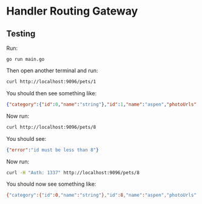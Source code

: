 # Handler Routing Gateway

## Testing

Run:
```
go run main.go
```

Then open another terminal and run:
```bash
curl http://localhost:9096/pets/1
```

You should then see something like:
```json
{"category":{"id":0,"name":"string"},"id":1,"name":"aspen","photoUrls":["string"],"status":"done","tags":[{"id":0,"name":"string"}]}
```

Now run:
```bash
curl http://localhost:9096/pets/8
```

You should see:
```json
{"error":"id must be less than 8"}
```

Now run:
```bash
curl -H "Auth: 1337" http://localhost:9096/pets/8
```

You should now see something like:
```bash
{"category":{"id":0,"name":"string"},"id":8,"name":"aspen","photoUrls":["string"],"status":"done","tags":[{"id":0,"name":"string"}]}
```
